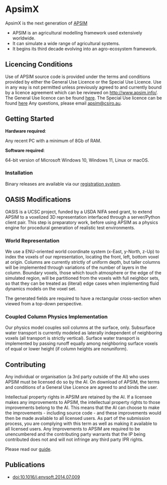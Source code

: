 # ApsimX

ApsimX is the next generation of [APSIM](https://www.apsim.info)

* APSIM is an agricultural modelling framework used extensively worldwide.
* It can simulate a wide range of agricultural systems.
* It begins its third decade evolving into an agro-ecosystem framework.

## Licencing Conditions

Use of APSIM source code is provided under the terms and conditions provided by either the General Use Licence or the Special Use Licence.  Use in any way is not permitted unless previously agreed to and currently bound by a licence agreement which can be reviewed on http://www.apsim.info/. The General Use licence can be found [here](https://www.apsim.info/wp-content/uploads/2023/09/APSIM_General_Use_Licence.pdf). The Special Use licence can be found [here](https://www.apsim.info/wp-content/uploads/2023/09/APSIM_Special_Use_Licence.pdf)
Any questions, please email apsim@csiro.au.

## Getting Started

**Hardware required**: 

Any recent PC with a minimum of 8Gb of RAM.

**Software required**:

64-bit version of Microsoft Windows 10, Windows 11, Linux or macOS.

### Installation

Binary releases are available via our [registration system](https://registration.apsim.info).

## OASIS Modifications

OASIS is a UCSC project, funded by a USDA NIFA seed grant, to extend APSIM to a voxelized 3D representation interfaced through a server/Python client pair. This step is preparatory work, before using APSIM as a physics engine for procedural generation of realistic test environments.


### World Representation

We use a ENU-oriented world coordinate system (x-East, y-North, z-Up) to index the voxels of our representation, locating the front, left, bottom voxel at origin. Columns are currently strictly of uniform depth, but taller columns will be implemented through variations of the number of layers in the column.
Boundary voxels, those which touch atmosphere or the edge of the simulated region, will be partitioned from the voxels with full neighbor sets, so that they can be treated as (literal) edge cases when implementing fluid dynamics models on the voxel set.

The generated fields are required to have a rectangular cross-section when viewed from a top-down perspective.

### Coupled Column Physics Implementation

Our physics model couples soil columns at the surface, only. Subsurface water transport is currently modeled as laterally independent of neighboring voxels (all transport is strictly vertical).
Surface water transport is implemented by passing runoff equally among neighboring surface voxels of equal or lower height (if column heights are nonuniform).

## Contributing

Any individual or organisation (a 3rd party outside of the AI) who uses APSIM must be licensed do so by the AI. On download of APSIM, the terms and conditions of a General Use Licence are agreed to and binds the user.

Intellectual property rights in APSIM are retained by the AI. If a licensee makes any improvements to APSIM, the intellectual property rights to those improvements belong to the AI. This means that the AI can choose to make the improvements - including source code - and these improvements would then be made available to all licensed users. As part of the submission process, you are complying with this term as well as making it available to all licensed users. Any Improvements to APSIM are required to be unencumbered and the contributing party warrants that the IP being contributed does not and will not infringe any third party IPR rights.

Please read our [guide](https://apsimnextgeneration.netlify.app/contribute/).

## Publications 

* [doi:10.1016/j.envsoft.2014.07.009](https://dx.doi.org/10.1016/j.envsoft.2014.07.009)
